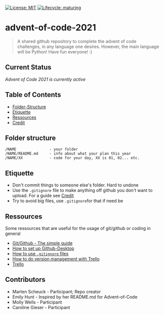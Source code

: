 [![License: MIT](https://img.shields.io/badge/License-MIT-yellow.svg)](https://opensource.org/licenses/MIT)
[![Lifecycle:
maturing](https://img.shields.io/badge/lifecycle-maturing-blue.svg)](https://www.tidyverse.org/lifecycle/#InProgress)
# advent-of-code-2021
>A shared github repository to complete the advent of code challenges, in any language one desires. However, the main language will be Python!
>Have fun everyone! :)

## Current Status
_Advent of Code 2021 is currently active_

## Table of Contents
* [Folder-Structure](#Folder-Structure)
* [Etiquette](#Etiquette)
* [Ressources](#Ressources)
* [Credit](#Credit)

## Folder structure

```
/NAME               - your folder
/NAME/README.md     - info about what your plan this year
/NAME/XX            - code for your day, XX is 01, 02... etc.
```

## Etiquette
* Don't commit things to someone else's folder. Hard to undone
* Use the `.gitignore` file to make anything off github you don't want to upload. For a guide see [Credit](#Credit)
* Try to avoid big files, use `.gitignore`for that if need be

## Ressources
Some ressources that are useful for the usage of git/github or coding in general
* [Git/Github - The simple guide](https://rogerdudler.github.io/git-guide/)
* [How to set up Github-Desktop](https://docs.github.com/en/desktop/installing-and-configuring-github-desktop/installing-and-authenticating-to-github-desktop/setting-up-github-desktop)
* [How to use `.gitignore` files](https://git-scm.com/docs/gitignore)
* [How to do version management with Trello](https://planyway.com/blog/how-to-use-trello-for-project-management)
* [Trello](https://trello.com/)

## Contributors
* Marten Scheuck - Participant; Repo creator
* Emily Hunt - Inspired by her README.md for Advent-of-Code
* Molly Wells - Participant
* Caroline Gieser - Participant
